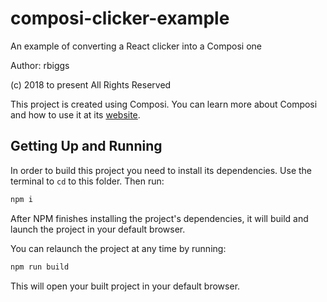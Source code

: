 composi-clicker-example
========================

An example of converting a React clicker into a Composi one

Author: rbiggs 

(c) 2018 to present All Rights Reserved

This project is created using Composi. You can learn more about Composi and how to use it at its [website](https://composor.github.io).

Getting Up and Running
----------------------

In order to build this project you need to install its dependencies. Use the terminal to `cd` to this folder. Then run:

```sh
npm i
```

After NPM finishes installing the project's dependencies, it will build and launch the project in your default browser. 

You can relaunch the project at any time by running:

```sh
npm run build
```

This will open your built project in your default browser. 
